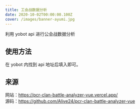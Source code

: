 ```yaml
---
title: 工会战数据分析
date: 2020-10-02T00:00:00.100Z
cover: /images/banner-ayumi.jpg
---
```


利用 yobot api 进行公会战数据分析

## 使用方法

在 yobot 内找到 api 地址后填入即可。

## 来源

网站：<https://pcr-clan-battle-analyzer-vue.vercel.app/>  
源码：<https://github.com/Alive24/pcr-clan-battle-analyzer-vue>  
